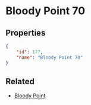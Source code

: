 # Bloody Point 70

<no description available>

## Properties

```json
{
    "id": 177,
    "name": "Bloody Point 70"
}
```

## Related

- [Bloody Point](../items/10812-bloody-point.md)

